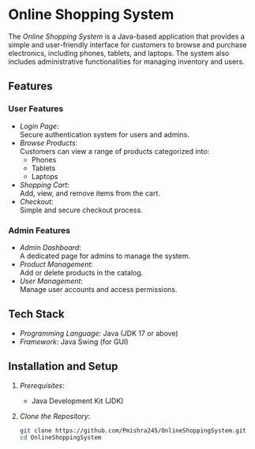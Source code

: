 # Online Shopping System

The *Online Shopping System* is a Java-based application that provides a simple and user-friendly interface for customers to browse and purchase electronics, including phones, tablets, and laptops. The system also includes administrative functionalities for managing inventory and users.

## Features

### User Features
- *Login Page*:  
  Secure authentication system for users and admins.
- *Browse Products*:  
  Customers can view a range of products categorized into:
  - Phones
  - Tablets
  - Laptops
- *Shopping Cart*:  
  Add, view, and remove items from the cart.
- *Checkout*:  
  Simple and secure checkout process.

### Admin Features
- *Admin Dashboard*:  
  A dedicated page for admins to manage the system.
- *Product Management*:  
  Add or delete products in the catalog.
- *User Management*:  
  Manage user accounts and access permissions.

## Tech Stack
- *Programming Language*: Java (JDK 17 or above)
- *Framework*: Java Swing (for GUI)

## Installation and Setup
1. *Prerequisites*:
   - Java Development Kit (JDK)

2. *Clone the Repository*:
   ```bash
   git clone https://github.com/Pmishra245/OnlineShoppingSystem.git
   cd OnlineShoppingSystem
   ```
